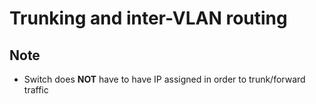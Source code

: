 # Trunking and inter-VLAN routing


## Note
- Switch does **NOT** have to have IP assigned in order to trunk/forward traffic
